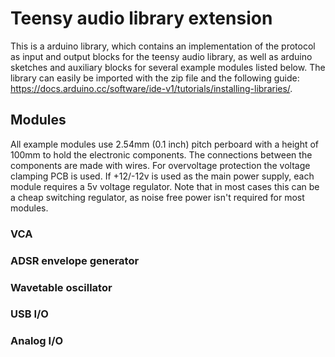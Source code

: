 # Teensy audio library extension
This is a arduino library, which contains an implementation of the protocol as input and output blocks for the teensy audio library, as well as arduino sketches and auxiliary blocks for several example modules listed below. The library can easily be imported with the zip file and the following guide: https://docs.arduino.cc/software/ide-v1/tutorials/installing-libraries/.

## Modules
All example modules use 2.54mm (0.1 inch) pitch perboard with a height of 100mm to hold the electronic components. The connections between the components are made with wires. For overvoltage protection the voltage clamping PCB is used. If +12/-12v is used as the main power supply, each module requires a 5v voltage regulator. Note that in most cases this can be a cheap switching regulator, as noise free power isn't required for most modules.
### VCA

### ADSR envelope generator

### Wavetable oscillator

### USB I/O

### Analog I/O
